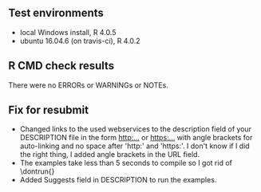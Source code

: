 ## Test environments
* local Windows install, R 4.0.5
* ubuntu 16.04.6 (on travis-ci), R 4.0.2

## R CMD check results
There were no ERRORs or WARNINGs or NOTEs. 

## Fix for resubmit
* Changed links to the used webservices to the description field of your DESCRIPTION file in the form <http:...> or <https:...> with angle brackets for auto-linking and no space after 'http:' and 'https:'. I don't know if I did the right thing, I added angle brackets in the URL field.
* The examples take less than 5 seconds to compile so I got rid of \dontrun{}
* Added Suggests field in DESCRIPTION to run the examples.
